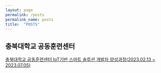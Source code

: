 ```yaml
---
layout: page
permalink: /posts
permalink_name: posts
title:  "POSTS"
---
```



**충북대학교 공동훈련센터**
---
<a href="/chungbuk_univ/1">충북대학교 공동훈련센터 IoT기반 스마트 솔루션 개발자 양성과정(2023.02.13 ~ 2023.07.05)</a>